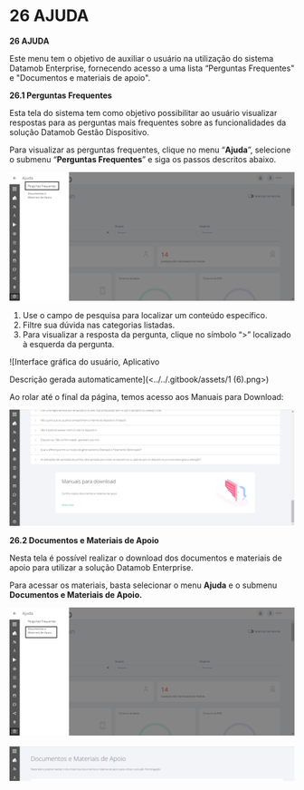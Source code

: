 # 26 AJUDA

**26 AJUDA**

Este menu tem o objetivo de auxiliar o usuário na utilização do sistema Datamob Enterprise, fornecendo acesso a uma lista “Perguntas Frequentes" e "Documentos e materiais de apoio".

**26.1 Perguntas Frequentes**

Esta tela do sistema tem como objetivo possibilitar ao usuário visualizar respostas para as perguntas mais frequentes sobre as funcionalidades da solução Datamob Gestão Dispositivo.

Para visualizar as perguntas frequentes, clique no menu “**Ajuda**”, selecione o submenu “**Perguntas Frequentes**” e siga os passos descritos abaixo.

![](<../../.gitbook/assets/0 (6).png>)

1. Use o campo de pesquisa para localizar um conteúdo específico.
2. Filtre sua dúvida nas categorias listadas.
3. Para visualizar a resposta da pergunta, clique no símbolo “>” localizado à esquerda da pergunta.

![Interface gráfica do usuário, Aplicativo

Descrição gerada automaticamente](<../../.gitbook/assets/1 (6).png>)

Ao rolar até o final da página, temos acesso aos Manuais para Download:

![](<../../.gitbook/assets/2 (3).png>)

**26.2 Documentos e Materiais de Apoio**

Nesta tela é possível realizar o download dos documentos e materiais de apoio para utilizar a solução Datamob Enterprise.

Para acessar os materiais, basta selecionar o menu **Ajuda** e o submenu **Documentos e Materiais de Apoio.**

![](<../../.gitbook/assets/3 (2).png>)

![](<../../.gitbook/assets/4 (1).png>)
